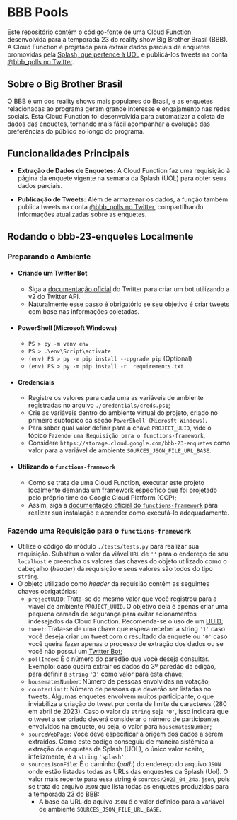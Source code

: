 # BBB Pools

Este repositório contém o código-fonte de uma Cloud Function desenvolvida para a temporada 23 do reality show Big Brother Brasil (BBB). A Cloud Function é projetada para extrair dados parciais de enquetes promovidas pela [Splash, que pertence à UOL](https://www.uol.com.br/splash/) e publicá-los tweets na conta [@bbb_polls no Twitter](https://twitter.com/bbb_polls/).

## Sobre o Big Brother Brasil

O BBB é um dos reality shows mais populares do Brasil, e as enquetes relacionadas ao programa geram grande interesse e engajamento nas redes sociais. Esta Cloud Function foi desenvolvida para automatizar a coleta de dados das enquetes, tornando mais fácil acompanhar a evolução das preferências do público ao longo do programa.

## Funcionalidades Principais

- **Extração de Dados de Enquetes:** A Cloud Function faz uma requisição à página da enquete vigente na semana da Splash (UOL) para obter seus dados parciais.

- **Publicação de Tweets:** Além de armazenar os dados, a função também publica tweets na conta [@bbb_polls no Twitter](https://twitter.com/bbb_polls/), compartilhando informações atualizadas sobre as enquetes.

## Rodando o bbb-23-enquetes Localmente

### Preparando o Ambiente

  - #### Criando um Twitter Bot

    - Siga a [documentação oficial](https://developer.twitter.com/en/docs/tutorials/how-to-create-a-twitter-bot-with-twitter-api-v2) do Twitter para criar um bot utilizando a v2 do Twitter API.
    - Naturalmente esse passo é obrigatório se seu objetivo é criar tweets com base nas informações coletadas.

  - #### PowerShell (Microsoft Windows)

    - `PS > py -m venv env`
    - `PS > .\env\Script\activate`
    - `(env) PS > py -m pip install --upgrade pip` (Optional)
    - `(env) PS > py -m pip install -r  requirements.txt`

  - #### Credenciais

    - Registre os valores para cada uma as variáveis de ambiente registradas no arquivo `./credentials/creds.ps1`;
    - Crie as variáveis dentro do ambiente virtual do projeto, criado no primeiro subtópico da seção `PowerShell (Microsft Windows)`.
    - Para saber qual valor definir para a chave `PROJECT_UUID`, vide o tópico `Fazendo uma Requisição para o functions-framework`, 
    - Considere `https://storage.cloud.google.com/bbb-23-enquetes` como valor para a variável de ambiente `SOURCES_JSON_FILE_URL_BASE`.

  - #### Utilizando o `functions-framework`

    - Como se trata de uma Cloud Function, executar este projeto localmente demanda um framework específico que foi projetado pelo próprio time do Google Cloud Platform (GCP);
    - Assim, siga a [documentação oficial do `functions-framework`](https://github.com/GoogleCloudPlatform/functions-framework-python) para realizar sua instalação e aprender como executá-lo adequadamente.


### Fazendo uma Requisição para o `functions-framework`

  -  Utilize o código do módulo `./tests/tests.py` para realizar sua requisição. Substitua o valor da viável `URL` de `''` para o endereço de seu `localhost` e preencha os valores das chaves do objeto utilizado como o cabeçalho (_header_) da requisição e seus valores são todos do tipo `string`.
  - O objeto utilizado como _header_ da requisião contém as seguintes chaves obrigatórias:
    - `projectUUID`: Trata-se do mesmo valor que você registrou para a viável de ambiente `PROJECT_UUID`. O objetivo dela é apenas criar uma pequena camada de segurança para evitar acionamentos indesejados da Cloud Function. Recomenda-se o uso de um [UUID](https://pt.wikipedia.org/wiki/Identificador_%C3%BAnico_universal);
    - `tweet`: Trata-se de uma chave que espera receber a string `'1'` caso você deseja criar um tweet com o resultado da enquete ou `'0'` caso você queira fazer apenas o processo de extração dos dados ou se você não possui um [Twitter Bot](https://developer.twitter.com/en/docs/tutorials/how-to-create-a-twitter-bot-with-twitter-api-v2);
    - `pollIndex`: É o número do paredão que você deseja consultar. Exemplo: caso queira extrair os dados do 3º paredão da edição, para definir a `string` `'3'` como valor para esta chave;
    - `housematesNumber`: Número de pessoas envolvidas na votação;
    - `counterLimit`: Número de pessoas que deverão ser listadas no tweets. Algumas enquetes envolvem muitos participante, o que inviabiliza a criação do tweet por conta de limite de caracteres (280 em abril de 2023). Caso o valor da `string` seja `'0'`, isso indicará que o tweet a ser criado deverá considerar o número de participantes envolvidos na enquete, ou seja, o valor para `housematesNumber`;
    - `sourceWebPage`: Você deve especificar a origem dos dados a serem extraídos. Como este código conseguiu de maneira sistêmica a extração da enquetes da Splash (UOL), o único valor aceito, infelizmente, é a `string` `'splash'`;
    - `sourcesJsonFile`: É o caminho (_path_) do endereço do arquivo `JSON` onde estão listadas todas as URLs das enquestes da Splash (Uol). O valor mais recente para essa string é `sources/2023_04_24a.json`, pois se trata do arquivo `JSON` que lista todas as enquetes produzidas para a temporada 23 do BBB:
      - A base da URL do aquivo `JSON` é o valor definido para a variável de ambiente `SOURCES_JSON_FILE_URL_BASE`.